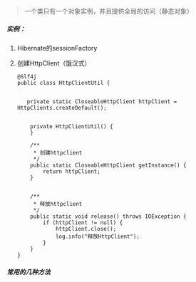 > 一个类只有一个对象实例，并且提供全局的访问（静态对象）

##### 实例：

1. Hibernate的sessionFactory

2. 创建HttpClient（饿汉式）

    

   ```
   @Slf4j
   public class HttpClientUtil {
   
   
      private static CloseableHttpClient httpClient = HttpClients.createDefault();
   
   
       private HttpClientUtil() {
       }
   
       /**
        * 创建httpclient
        */
       public static CloseableHttpClient getInstance() {
           return httpClient;
       }
   
   
       /**
        * 释放httpclient
        */
       public static void release() throws IOException {
           if (httpClient != null) {
               httpClient.close();
               log.info("释放HttpClient");
           }
       }
   }
   ```

   

##### 常用的几种方法